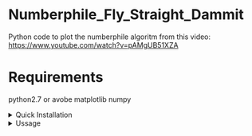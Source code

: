 # Numberphile_Fly_Straight_Dammit
Python code to plot the numberphile algoritm from this video: https://www.youtube.com/watch?v=pAMgUB51XZA

# Requirements
python2.7 or avobe
matplotlib
numpy

<details>
  <summary>Quick Installation</summary>
  
  `sudo apt install git python3 -y`
  
  `git clone https://github.com/Rexus09/Numberphile_Fly_Straight_Dammit/tree/main`
  
  `pip3 install matplotlib numpy`
</details>

<details>
  <summary>Ussage</summary>
  Run:
  
  `python3 numberphile.py <number of points> <color of points>`
  
  Example:
  `python3 numberphile.py 1000 c` 
  Result: https://drive.google.com/file/d/1SNTAFCOpsZ5JE3GOhye0Sr_o3P72eoak/view?usp=sharing
  
</details>
